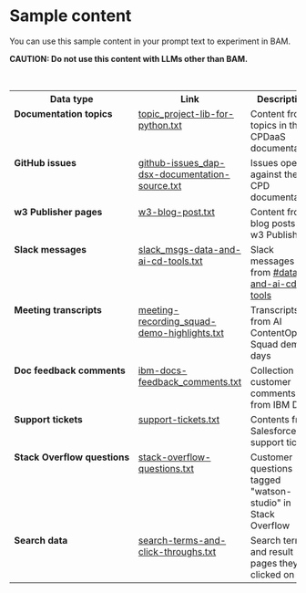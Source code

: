 # Sample content
You can use this sample content in your prompt text to experiment in BAM.

**CAUTION: Do not use this content with LLMs other than BAM.**

<p>&nbsp;</p>

<table>
<tr>
<th>Data type</th>
<th>Link</th>
<th>Description</th>
</tr>
<tr>
<td valign="top"><b>Documentation topics</b></td>
<td valign="top"><a href="topic_project-lib-for-python.txt">topic_project-lib-for-python.txt</a></td>
<td valign="top">Content from topics in the CPDaaS documentation</td>
</tr>
<tr>
<td valign="top"><b>GitHub issues</b></td>
<td valign="top"><a href="github-issues_dap-dsx-documentation-source.txt">github-issues_dap-dsx-documentation-source.txt</a></td>
<td valign="top">Issues opened against the CPD documentation</td>
</tr>
<tr>
<td valign="top"><b>w3 Publisher pages</b></td>
<td valign="top"><a href="w3-blog-post.txt">w3-blog-post.txt</a></td>
<td valign="top">Content from blog posts on w3 Publisher</td>
</tr>
<tr>
<td valign="top"><b>Slack messages</b></td>
<td valign="top"><a href="slack_msgs-data-and-ai-cd-tools.txt">slack_msgs-data-and-ai-cd-tools.txt</a></td>
<td valign="top">Slack messages from <a href="https://ibm-analytics.slack.com/archives/C2A54NM1Q">#data-and-ai-cd-tools</a></td>
</tr>
<tr>
<td valign="top"><b>Meeting transcripts</b></td>
<td valign="top"><a href="meeting-recording_squad-demo-highlights.txt ">meeting-recording_squad-demo-highlights.txt </a></td>
<td valign="top">Transcripts from AI ContentOps Squad demo days</td>
</tr>
<tr>
<td valign="top"><b>Doc feedback comments</b></td>
<td valign="top"><a href="ibm-docs-feedback_comments.txt">ibm-docs-feedback_comments.txt</a></td>
<td valign="top">Collection of customer comments from IBM Docs</td>
</tr>
<tr>
<td valign="top"><b>Support tickets</b></td>
<td valign="top"><a href="support-tickets.txt">support-tickets.txt</a></td>
<td valign="top">Contents from Salesforce support tickets</td>
</tr>
<tr>
<td valign="top"><b>Stack&nbsp;Overflow&nbsp;questions</b></td>
<td valign="top"><a href="stack-overflow-questions.txt">stack-overflow-questions.txt</a></td>
<td valign="top">Customer questions tagged "watson-studio" in Stack Overflow</td>
</tr>
<tr>
<td valign="top"><b>Search data</b></td>
<td valign="top"><a href="search-terms-and-click-throughs.txt">search-terms-and-click-throughs.txt</a></td>
<td valign="top">Search terms and result pages they clicked on</td>
</tr>
</table>

<p>&nbsp;</p>


